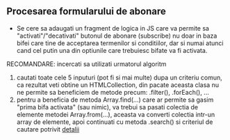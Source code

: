 ## Procesarea formularului de abonare

* Se cere sa adaugati un fragment de logica in JS care va permite sa "activati"/"decativati" butonul de abonare (subscribe) nu doar in baza bifei care tine de acceptarea termenilor si conditiilor, dar si numai atunci cand cel putin una din optiunile care trebuiesc bifate va fi activata.


RECOMANDARE: incercati sa utilizati urmatorul algoritm
  1. cautati toate cele 5 inputuri (pot fi si mai multe) dupa un criteriu comun, ca rezultat veti obtine un HTMLCollection, din pacate aceasta clasa nu ne permite sa beneficiem de metode precum: .filter(), .forEach(), ...
  2. pentru a beneficia de metoda Array.find(...)  care ar permite sa gasim "prima bifa activata" (sau nimic), va trebui sa pasati colectia de elemente metodei Array.from(...), aceasta va converti colectia intr-un array de elemente, apoi continuati cu metoda .search() si criteriul de cautare potrivit [detalii](https://developer.mozilla.org/en-US/docs/Web/JavaScript/Reference/Global_Objects/Array/from)
